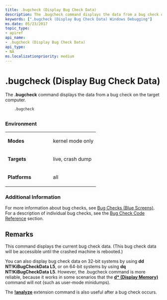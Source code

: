 ```yaml
---
title: .bugcheck (Display Bug Check Data)
description: The .bugcheck command displays the data from a bug check on the target computer.
keywords: [".bugcheck (Display Bug Check Data) Windows Debugging"]
ms.date: 05/23/2017
topic_type:
- apiref
api_name:
- .bugcheck (Display Bug Check Data)
api_type:
- NA
ms.localizationpriority: medium
---
```


# .bugcheck (Display Bug Check Data)


The **.bugcheck** command displays the data from a bug check on the target computer.

```dbgsyntax
    .bugcheck 
```

## <span id="ddk_meta_display_bug_check_data_dbg"></span><span id="DDK_META_DISPLAY_BUG_CHECK_DATA_DBG"></span>


### <span id="Environment"></span><span id="environment"></span><span id="ENVIRONMENT"></span>Environment

<table>
<colgroup>
<col width="50%" />
<col width="50%" />
</colgroup>
<tbody>
<tr class="odd">
<td align="left"><p><strong>Modes</strong></p></td>
<td align="left"><p>kernel mode only</p></td>
</tr>
<tr class="even">
<td align="left"><p><strong>Targets</strong></p></td>
<td align="left"><p>live, crash dump</p></td>
</tr>
<tr class="odd">
<td align="left"><p><strong>Platforms</strong></p></td>
<td align="left"><p>all</p></td>
</tr>
</tbody>
</table>

 

### <span id="Additional_Information"></span><span id="additional_information"></span><span id="ADDITIONAL_INFORMATION"></span>Additional Information

For more information about bug checks, see [Bug Checks (Blue Screens)](bug-checks--blue-screens-.md). For a description of individual bug checks, see the [Bug Check Code Reference](bug-check-code-reference2.md) section.

## Remarks

This command displays the current bug check data. (This bug check data will be accessible until the crashed machine is rebooted.)

You can also display bug check data on 32-bit systems by using **dd NT!KiBugCheckData L5**, or on 64-bit systems by using **dq NT!KiBugCheckData L5**. However, the .bugcheck command is more reliable, because it works in some scenarios that the [**d\* (Display Memory)**](d--da--db--dc--dd--dd--df--dp--dq--du--dw--dw--dyb--dyd--display-memor.md) command will not (such as user-mode minidumps).

The [**!analyze**](-analyze.md) extension command is also useful after a bug check occurs.

 

 





